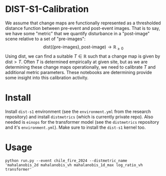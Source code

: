 # DIST-S1-Calibration

We assume that change maps are functionally represented as a thresholded distance function between pre-event and post-event images. That is to say, we have some "metric" that we quantify disturbance in a "post-image" scene relative to a set of "pre-images":
$$
\textrm{dist}(\{\textrm{pre-images}\}, \textrm{post-image})\rightarrow \mathbb R_{\geq 0} 
$$
Using $\textrm{dist}$, we can find a suitable $T \in \mathbb R$ such that a change map is given by $\textrm{dist} > T$. Often $T$ is determined empirically at given site, but as we are determining these change maps operationally, we need to calibrate $T$ and additional metric parameters. These notebooks are determining provide some insight into this calibration activity.

# Install

Install `dist-s1` environment (see the `environment.yml` from the research repository) and install `distmetrics` (which is currently private repo). Also needed is `einops` for the transformer model (see the `distmetrics` repository and it's `environment.yml`). Make sure to install the `dist-s1` kernel too.


# Usage

`python run.py --event chile_fire_2024 --distmetric_name 'mahalanobis_2d mahalanobis_vh mahalanobis_1d_max log_ratio_vh transformer'`